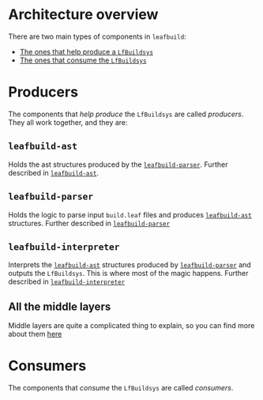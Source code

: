 # Architecture overview

There are two main types of components in `leafbuild`:
- [The ones that help produce a `LfBuildsys`](#producers)
- [The ones that consume the `LfBuildsys`](#consumers)

# Producers
The components that *help produce* the `LfBuildsys` are called *producers*.
They all work together, and they are:
## `leafbuild-ast`
Holds the ast structures produced by the [`leafbuild-parser`](#leafbuild-parser).
Further described in [`leafbuild-ast`](leafbuild-ast.md).

## `leafbuild-parser`
Holds the logic to parse input `build.leaf` files and produces [`leafbuild-ast`](#leafbuild-ast) structures.
Further described in [`leafbuild-parser`](leafbuild-parser.md)

## `leafbuild-interpreter`
Interprets the [`leafbuild-ast`](#leafbuild-ast) structures produced by [`leafbuild-parser`](#leafbuild-parser)
and outputs the `LfBuildsys`. This is where most of the magic happens.
Further described in [`leafbuild-interpreter`](leafbuild-interpreter.md)

## All the middle layers
Middle layers are quite a complicated thing to explain, so you can find more about them [here](leafbuild-ml.md#what-is-a-middle-layer-in-leafbuild)

# Consumers
The components that *consume* the `LfBuildsys` are called *consumers*.
